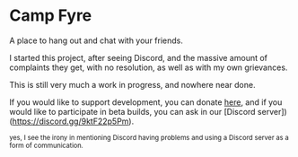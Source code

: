 # Camp Fyre
A place to hang out and chat with your friends.

I started this project, after seeing Discord, and the massive amount of complaints they get, with no resolution, as well as with my own grievances.

This is still very much a work in progress, and nowhere near done.

If you would like to support development, you can donate [here](https://ko-fi.com/campfyre), and if you would like to participate in beta builds, you can ask in our [Discord server])(https://discord.gg/9ktF22p5Pm).

<sub>yes, I see the irony in mentioning Discord having problems and using a Discord server as a form of communication.</sub>
